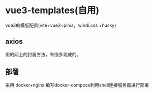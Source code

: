 # vue3-templates(自用)
vue3的模版配置(vite+vue3+pinia，windi.css +husky)

## axios
用的网上的封装方法，有很多现成的。

## 部署
采用 docker+nginx 编写docker-compose利用shell连接服务器进行部署